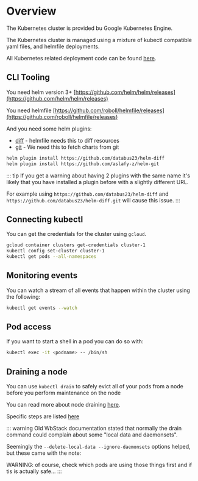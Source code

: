 # Overview

The Kubernetes cluster is provided bu Google Kubernetes Engine.

The Kubernetes cluster is managed using a mixture of kubectl compatible yaml files, and helmfile deployments.

All Kubernetes related deployment code can be found [here](https://github.com/wbstack/deploy/tree/main/k8s).

## CLI Tooling

You need helm version 3+ [https://github.com/helm/helm/releases](https://github.com/helm/helm/releases)

You need helmfile [https://github.com/roboll/helmfile/releases](https://github.com/roboll/helmfile/releases)

And you need some helm plugins:

- [diff](https://github.com/databus23/helm-diff) - helmfile needs this to diff resources
- [git](https://github.com/aslafy-z/helm-git) - We need this to fetch charts from git

```sh
helm plugin install https://github.com/databus23/helm-diff
helm plugin install https://github.com/aslafy-z/helm-git
```

::: tip
If you get a warning about having 2 plugins with the same name it's likely that you have installed a plugin before with a slightly different URL.

For example using `https://github.com/databus23/helm-diff` and `https://github.com/databus23/helm-diff.git` will cause this issue.
:::

## Connecting kubectl

You can get the credentials for the cluster using `gcloud`.

```sh
gcloud container clusters get-credentials cluster-1
kubectl config set-cluster cluster-1
kubectl get pods --all-namespaces
```

## Monitoring events

You can watch a stream of all events that happen within the cluster using the following:

```sh
kubectl get events --watch
```

## Pod access

If you want to start a shell in a pod you can do so with:

```sh
kubectl exec -it <podname> -- /bin/sh
```

## Draining a node

You can use `kubectl drain` to safely evict all of your pods from a node before you perform maintenance on the node

You can read more about node draining [here](https://kubernetes.io/docs/tasks/administer-cluster/safely-drain-node/).

Specific steps are listed [here](https://kubernetes.io/docs/tasks/administer-cluster/safely-drain-node/#use-kubectl-drain-to-remove-a-node-from-service)

::: warning
Old WbStack documentation stated that normally the drain command could complain about some "local data and daemonsets".

Seemingly the `--delete-local-data --ignore-daemonsets` options helped, but these came with the note:

WARNING: of course, check which pods are using those things first and if tis is actually safe...
:::
